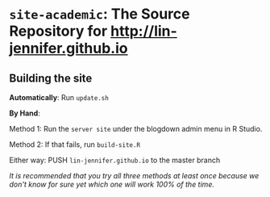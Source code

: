 # `site-academic`: The Source Repository for http://lin-jennifer.github.io 

## Building the site

**Automatically**: Run `update.sh`

**By Hand**:

Method 1: Run the `server site` under the blogdown admin menu in R Studio.

Method 2: If that fails, run `build-site.R`

Either way: PUSH `lin-jennifer.github.io` to the master branch

*It is recommended that you try all three methods at least once because we don't know for sure yet which one will work 100% of the time.*

